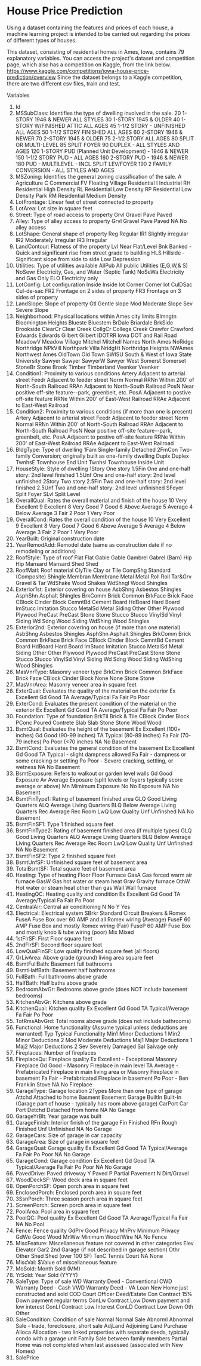 # House Price Prediction 

Using a dataset containing the features and prices of each house, a machine learning project is intended to be carried out regarding the prices of different types of houses.

This dataset, consisting of residential homes in Ames, Iowa, contains 79 explanatory variables.
You can access the project's dataset and competition page, which also has a competition on Kaggle, from the link below.
https://www.kaggle.com/competitions/iowa-house-price-prediction/overview
Since the dataset belongs to a Kaggle competition, there are two different csv files, train and test.


Variables
1. Id
2. MSSubClass: Identifies the type of dwelling involved in the sale.
         20	1-STORY 1946 & NEWER ALL STYLES
         30	1-STORY 1945 & OLDER
         40	1-STORY W/FINISHED ATTIC ALL AGES
         45	1-1/2 STORY - UNFINISHED ALL AGES
         50	1-1/2 STORY FINISHED ALL AGES
         60	2-STORY 1946 & NEWER
         70	2-STORY 1945 & OLDER
         75	2-1/2 STORY ALL AGES
         80	SPLIT OR MULTI-LEVEL
         85	SPLIT FOYER
         90	DUPLEX - ALL STYLES AND AGES
        120	1-STORY PUD (Planned Unit Development) - 1946 & NEWER
        150	1-1/2 STORY PUD - ALL AGES
        160	2-STORY PUD - 1946 & NEWER
        180	PUD - MULTILEVEL - INCL SPLIT LEV/FOYER
        190	2 FAMILY CONVERSION - ALL STYLES AND AGES
3. MSZoning: Identifies the general zoning classification of the sale.
        A	Agriculture
        C	Commercial
        FV	Floating Village Residential
        I	Industrial
        RH	Residential High Density
        RL	Residential Low Density
        RP	Residential Low Density Park
        RM	Residential Medium Density
 4. LotFrontage: Linear feet of street connected to property
 5. LotArea: Lot size in square feet
 6. Street: Type of road access to property
        Grvl	Gravel
        Pave	Paved
 7. Alley: Type of alley access to property
        Grvl	Gravel
        Pave	Paved
        NA 	No alley access
 8. LotShape: General shape of property
        Reg	Regular
        IR1	Slightly irregular
        IR2	Moderately Irregular
        IR3	Irregular
 9. LandContour: Flatness of the property
        Lvl	Near Flat/Level
        Bnk	Banked - Quick and significant rise from street grade to building
        HLS	Hillside - Significant slope from side to side
        Low	Depression
 10. Utilities: Type of utilities available
        AllPub	All public Utilities (E,G,W,& S)
        NoSewr	Electricity, Gas, and Water (Septic Tank)
        NoSeWa	Electricity and Gas Only
        ELO	Electricity only
 11. LotConfig: Lot configuration
        Inside	Inside lot
        Corner	Corner lot
        CulDSac	Cul-de-sac
        FR2	Frontage on 2 sides of property
        FR3	Frontage on 3 sides of property
 12. LandSlope: Slope of property
        Gtl	Gentle slope
        Mod	Moderate Slope
        Sev	Severe Slope
 13. Neighborhood: Physical locations within Ames city limits
        Blmngtn	Bloomington Heights
        Blueste	Bluestem
        BrDale	    Briardale
        BrkSide	Brookside
        ClearCr	Clear Creek
        CollgCr	College Creek
        Crawfor	Crawford
        Edwards	Edwards
        Gilbert	Gilbert
        IDOTRR	    Iowa DOT and Rail Road
        MeadowV	Meadow Village
        Mitchel	Mitchell
        Names	    North Ames
        NoRidge	Northridge
        NPkVill	Northpark Villa
        NridgHt	Northridge Heights
        NWAmes	    Northwest Ames
        OldTown	Old Town
        SWISU	    South & West of Iowa State University
        Sawyer	    Sawyer
        SawyerW	Sawyer West
        Somerst	Somerset
        StoneBr	Stone Brook
        Timber	    Timberland
        Veenker	Veenker
 14. Condition1: Proximity to various conditions
        Artery	Adjacent to arterial street
        Feedr	Adjacent to feeder street
        Norm	Normal
        RRNn	Within 200' of North-South Railroad
        RRAn	Adjacent to North-South Railroad
        PosN	Near positive off-site feature--park, greenbelt, etc.
        PosA	Adjacent to postive off-site feature
        RRNe	Within 200' of East-West Railroad
        RRAe	Adjacent to East-West Railroad
 15. Condition2: Proximity to various conditions (if more than one is present)
        Artery	Adjacent to arterial street
        Feedr	Adjacent to feeder street
        Norm	Normal
        RRNn	Within 200' of North-South Railroad
        RRAn	Adjacent to North-South Railroad
        PosN	Near positive off-site feature--park, greenbelt, etc.
        PosA	Adjacent to postive off-site feature
        RRNe	Within 200' of East-West Railroad
        RRAe	Adjacent to East-West Railroad
 16. BldgType: Type of dwelling
        1Fam	Single-family Detached
        2FmCon	Two-family Conversion; originally built as one-family dwelling
        Duplx	Duplex
        TwnhsE	Townhouse End Unit
        TwnhsI	Townhouse Inside Unit
 17. HouseStyle: Style of dwelling
        1Story	One story
        1.5Fin	One and one-half story: 2nd level finished
        1.5Unf	One and one-half story: 2nd level unfinished
        2Story	Two story
        2.5Fin	Two and one-half story: 2nd level finished
        2.5Unf	Two and one-half story: 2nd level unfinished
        SFoyer	Split Foyer
        SLvl	Split Level
 18. OverallQual: Rates the overall material and finish of the house
        10	Very Excellent
        9	Excellent
        8	Very Good
        7	Good
        6	Above Average
        5	Average
        4	Below Average
        3	Fair
        2	Poor
        1	Very Poor
 19. OverallCond: Rates the overall condition of the house
        10	Very Excellent
        9	Excellent
        8	Very Good
        7	Good
        6	Above Average
        5	Average
        4	Below Average
        3	Fair
        2	Poor
        1	Very Poor
 20. YearBuilt: Original construction date
 21. YearRemodAdd: Remodel date (same as construction date if no remodeling or additions)
 22. RoofStyle: Type of roof
        Flat	Flat
        Gable	Gable
        Gambrel	Gabrel (Barn)
        Hip	Hip
        Mansard	Mansard
        Shed	Shed
 23. RoofMatl: Roof material
        ClyTile	Clay or Tile
        CompShg	Standard (Composite) Shingle
        Membran	Membrane
        Metal	Metal
        Roll	Roll
        Tar&Grv	Gravel & Tar
        WdShake	Wood Shakes
        WdShngl	Wood Shingles
 24. Exterior1st: Exterior covering on house
        AsbShng	Asbestos Shingles
        AsphShn	Asphalt Shingles
        BrkComm	Brick Common
        BrkFace	Brick Face
        CBlock	Cinder Block
        CemntBd	Cement Board
        HdBoard	Hard Board
        ImStucc	Imitation Stucco
        MetalSd	Metal Siding
        Other	Other
        Plywood	Plywood
        PreCast	PreCast
        Stone	Stone
        Stucco	Stucco
        VinylSd	Vinyl Siding
        Wd Sdng	Wood Siding
        WdShing	Wood Shingles
 25. Exterior2nd: Exterior covering on house (if more than one material)
        AsbShng	Asbestos Shingles
        AsphShn	Asphalt Shingles
        BrkComm	Brick Common
        BrkFace	Brick Face
        CBlock	Cinder Block
        CemntBd	Cement Board
        HdBoard	Hard Board
        ImStucc	Imitation Stucco
        MetalSd	Metal Siding
        Other	Other
        Plywood	Plywood
        PreCast	PreCast
        Stone	Stone
        Stucco	Stucco
        VinylSd	Vinyl Siding
        Wd Sdng	Wood Siding
        WdShing	Wood Shingles
 26. MasVnrType: Masonry veneer type
        BrkCmn	Brick Common
        BrkFace	Brick Face
        CBlock	Cinder Block
        None	None
        Stone	Stone
 27. MasVnrArea: Masonry veneer area in square feet
 28. ExterQual: Evaluates the quality of the material on the exterior
        Ex	Excellent
        Gd	Good
        TA	Average/Typical
        Fa	Fair
        Po	Poor
 29. ExterCond: Evaluates the present condition of the material on the exterior
        Ex	Excellent
        Gd	Good
        TA	Average/Typical
        Fa	Fair
        Po	Poor
 30. Foundation: Type of foundation
        BrkTil	Brick & Tile
        CBlock	Cinder Block
        PConc	Poured Contrete
        Slab	Slab
        Stone	Stone
        Wood	Wood
 31. BsmtQual: Evaluates the height of the basement
        Ex	Excellent (100+ inches)
        Gd	Good (90-99 inches)
        TA	Typical (80-89 inches)
        Fa	Fair (70-79 inches)
        Po	Poor (<70 inches
        NA	No Basement
 32. BsmtCond: Evaluates the general condition of the basement
        Ex	Excellent
        Gd	Good
        TA	Typical - slight dampness allowed
        Fa	Fair - dampness or some cracking or settling
        Po	Poor - Severe cracking, settling, or wetness
        NA	No Basement
 33. BsmtExposure: Refers to walkout or garden level walls
        Gd	Good Exposure
        Av	Average Exposure (split levels or foyers typically score average or above)
        Mn	Mimimum Exposure
        No	No Exposure
        NA	No Basement
 34. BsmtFinType1: Rating of basement finished area
        GLQ	Good Living Quarters
        ALQ	Average Living Quarters
        BLQ	Below Average Living Quarters
        Rec	Average Rec Room
        LwQ	Low Quality
        Unf	Unfinshed
        NA	No Basement
 35. BsmtFinSF1: Type 1 finished square feet
 36. BsmtFinType2: Rating of basement finished area (if multiple types)
        GLQ	Good Living Quarters
        ALQ	Average Living Quarters
        BLQ	Below Average Living Quarters
        Rec	Average Rec Room
        LwQ	Low Quality
        Unf	Unfinshed
        NA	No Basement
 37. BsmtFinSF2: Type 2 finished square feet
 38. BsmtUnfSF: Unfinished square feet of basement area
 39. TotalBsmtSF: Total square feet of basement area
 40. Heating: Type of heating
        Floor	Floor Furnace
        GasA	Gas forced warm air furnace
        GasW	Gas hot water or steam heat
        Grav	Gravity furnace
        OthW	Hot water or steam heat other than gas
        Wall	Wall furnace
 41. HeatingQC: Heating quality and condition
        Ex	Excellent
        Gd	Good
        TA	Average/Typical
        Fa	Fair
        Po	Poor
 42. CentralAir: Central air conditioning
        N	No
        Y	Yes
 43. Electrical: Electrical system
        SBrkr	Standard Circuit Breakers & Romex
        FuseA	Fuse Box over 60 AMP and all Romex wiring (Average)
        FuseF	60 AMP Fuse Box and mostly Romex wiring (Fair)
        FuseP	60 AMP Fuse Box and mostly knob & tube wiring (poor)
        Mix	Mixed
 44. 1stFlrSF: First Floor square feet
 45. 2ndFlrSF: Second floor square feet
 46. LowQualFinSF: Low quality finished square feet (all floors)
 47. GrLivArea: Above grade (ground) living area square feet
 48. BsmtFullBath: Basement full bathrooms
 49. BsmtHalfBath: Basement half bathrooms
 50. FullBath: Full bathrooms above grade
 51. HalfBath: Half baths above grade
 52. BedroomAbvGr: Bedrooms above grade (does NOT include basement bedrooms)
 53. KitchenAbvGr: Kitchens above grade
 54. KitchenQual: Kitchen quality
        Ex	Excellent
        Gd	Good
        TA	Typical/Average
        Fa	Fair
        Po	Poor
 55. TotRmsAbvGrd: Total rooms above grade (does not include bathrooms)
 56. Functional: Home functionality (Assume typical unless deductions are warranted)
        Typ	Typical Functionality
        Min1	Minor Deductions 1
        Min2	Minor Deductions 2
        Mod	Moderate Deductions
        Maj1	Major Deductions 1
        Maj2	Major Deductions 2
        Sev	Severely Damaged
        Sal	Salvage only
 57. Fireplaces: Number of fireplaces
 58. FireplaceQu: Fireplace quality
        Ex	Excellent - Exceptional Masonry Fireplace
        Gd	Good - Masonry Fireplace in main level
        TA	Average - Prefabricated Fireplace in main living area or Masonry Fireplace in basement
        Fa	Fair - Prefabricated Fireplace in basement
        Po	Poor - Ben Franklin Stove
        NA	No Fireplace
 59. GarageType: Garage location
        2Types	More than one type of garage
        Attchd	Attached to home
        Basment	Basement Garage
        BuiltIn	Built-In (Garage part of house - typically has room above garage)
        CarPort	Car Port
        Detchd	Detached from home
        NA	No Garage
 60. GarageYrBlt: Year garage was built
 61. GarageFinish: Interior finish of the garage
        Fin	Finished
        RFn	Rough Finished
        Unf	Unfinished
        NA	No Garage
 62. GarageCars: Size of garage in car capacity
 63. GarageArea: Size of garage in square feet
 64. GarageQual: Garage quality
        Ex	Excellent
        Gd	Good
        TA	Typical/Average
        Fa	Fair
        Po	Poor
        NA	No Garage
 65. GarageCond: Garage condition
        Ex	Excellent
        Gd	Good
        TA	Typical/Average
        Fa	Fair
        Po	Poor
        NA	No Garage
 66. PavedDrive: Paved driveway
        Y	Paved
        P	Partial Pavement
        N	Dirt/Gravel
 67. WoodDeckSF: Wood deck area in square feet
 68. OpenPorchSF: Open porch area in square feet
 69. EnclosedPorch: Enclosed porch area in square feet
 70. 3SsnPorch: Three season porch area in square feet
 71. ScreenPorch: Screen porch area in square feet
 72. PoolArea: Pool area in square feet
 73. PoolQC: Pool quality
        Ex	Excellent
        Gd	Good
        TA	Average/Typical
        Fa	Fair
        NA	No Pool
 74. Fence: Fence quality
        GdPrv	Good Privacy
        MnPrv	Minimum Privacy
        GdWo	Good Wood
        MnWw	Minimum Wood/Wire
        NA	No Fence
 75. MiscFeature: Miscellaneous feature not covered in other categories
        Elev	Elevator
        Gar2	2nd Garage (if not described in garage section)
        Othr	Other
        Shed	Shed (over 100 SF)
        TenC	Tennis Court
        NA	None
 76. MiscVal: $Value of miscellaneous feature
 77. MoSold: Month Sold (MM)
 78. YrSold: Year Sold (YYYY)
 79. SaleType: Type of sale
        WD 	Warranty Deed - Conventional
        CWD	Warranty Deed - Cash
        VWD	Warranty Deed - VA Loan
        New	Home just constructed and sold
        COD	Court Officer Deed/Estate
        Con	Contract 15% Down payment regular terms
        ConLw	Contract Low Down payment and low interest
        ConLI	Contract Low Interest
        ConLD	Contract Low Down
        Oth	Other
 80. SaleCondition: Condition of sale
        Normal	Normal Sale
        Abnorml	Abnormal Sale -  trade, foreclosure, short sale
        AdjLand	Adjoining Land Purchase
        Alloca	Allocation - two linked properties with separate deeds, typically condo with a garage unit
        Family	Sale between family members
        Partial	Home was not completed when last assessed (associated with New Homes)
 81. SalePrice
